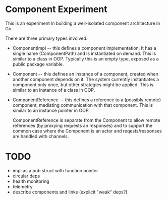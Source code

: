 # Component Experiment

This is an experiment in building a well-isolated component architecture in Go.

There are three primary types involved:

 * ComponentImpl -- this defines a component implementation.
   It has a single name (ComponentPath) and is instantiated on demand.
   This is similar to a class in OOP.
   Typically this is an empty type, exposed as a public package variable.

 * Component -- this defines an instance of a component, created when another component depends on it.
   The system currently instantiates a component only once, but other strategies might be applied.
   This is similar to an instance of a class in OOP.
 
 * ComponentReference -- this defines a reference to a (possibly remote) component, mediating communication with that component.
   This is similar to an instance pointer in OOP.

   ComponentReference is separate from the Component to allow remote references (by proxying requests an responses) and to support the common case where the Component is an actor and reqests/responses are handled with channels.

# TODO

 - impl as a pub struct with function pointer
 - circular deps
 - health monitoring
 - telemetry
 - describe components and links (explicit "weak" deps?)
